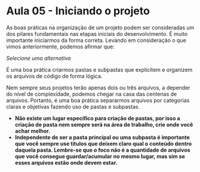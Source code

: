 # Aula 05 - Iniciando o projeto

As boas práticas na organização de um projeto podem ser consideradas um dos pilares fundamentais nas etapas iniciais do desenvolvimento. É muito importante iniciarmos da forma correta. Levando em consideração o que vimos anteriormente, podemos afirmar que:

*Selecione uma alternativa*

É uma boa prática criarmos pastas e subpastas que explicitem e organizem os arquivos de código de forma lógica.

Nem sempre seus projetos terão apenas dois ou três arquivos, a depender do nível de complexidade, podemos chegar na casa das centenas de arquivos. Portanto, é uma boa prática separarmos arquivos por categorias claras e objetivas fazendo uso de pastas e subpastas.

- **Não existe um lugar específico para criação de pastas, por isso a criação de pasta nem sempre será na área de trabalho, crie onde você achar melhor.**
- **Independente de ser a pasta principal ou uma subpasta é importante que você sempre use títulos que deixem claro qual o conteúdo dentro daquela pasta. Lembre-se que o foco não é a quantidade de arquivos que você consegue guardar/acumular no mesmo lugar, mas sim se esses arquivos estão onde devem estar.**